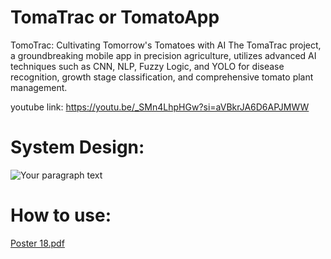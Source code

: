 # TomaTrac or TomatoApp
TomoTrac: Cultivating Tomorrow's Tomatoes with AI
The TomaTrac project, a groundbreaking mobile app in precision agriculture, utilizes advanced AI techniques such as CNN, NLP, Fuzzy Logic, and YOLO for disease recognition, growth stage classification, and comprehensive tomato plant management.

youtube link:
https://youtu.be/_SMn4LhpHGw?si=aVBkrJA6D6APJMWW


# System Design:
![Your paragraph text](https://github.com/user-attachments/assets/9d008e86-67a2-4d65-91a1-01747ed8e79f)

# How to use:
[Poster 18.pdf](https://github.com/user-attachments/files/16232745/Poster.18.pdf)

